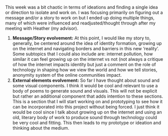 This week was a bit chaotic in terms of ideations and finding a single idea or direction to isolate and work on. I was focusing primarily on figuring out a message and/or a story to work on but I ended up doing multiple things, many of which were influenced and readjusted/thought through after my meeting with Heather (my advisor). 
<ol>
  <li> <b>Message/Story evolvement:</b> At this point, I would like my story to, generally, be centered around the idea of identity formation, growing up on the internet and navigating borders and barriers in this new ‘reality’. Some subtopics that I could also include are: internet pollution, how similar it can feel growing up on the internet vs not (not always a critique of how the internet impacts identity but just a comment on the role of technology in shaping how we view the world and how we tell stories, anonymity system of the online communities impact. </li>
  <li> <b>External elements evolvement:</b> So far I have thought about sound and some visual components. I think it would be cool and relevant to use a body of poems to generate sound and visuals. This will not be explicit but rather an additional component that adds intention to these sections. This is a section that I will start working on and prototyping to see how it can be incorporated into this project without being forced. I just think it would be cool since I talk about growing up on the internet and using an old, literary body of work to produce sound through technology could be very cool and fitting. This then leads to my prototype or ideation and thinking about the medium. 
